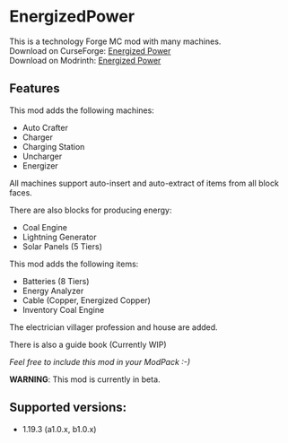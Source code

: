 # EnergizedPower
This is a technology Forge MC mod with many machines.<br>
Download on CurseForge: [Energized Power](https://www.curseforge.com/minecraft/mc-mods/energized-power)<br>
Download on Modrinth: [Energized Power](https://modrinth.com/mod/energized-power)

## Features
This mod adds the following machines:
- Auto Crafter
- Charger
- Charging Station
- Uncharger
- Energizer

All machines support auto-insert and auto-extract of items from all block faces.

There are also blocks for producing energy:
- Coal Engine
- Lightning Generator
- Solar Panels (5 Tiers)

This mod adds the following items:
- Batteries (8 Tiers)
- Energy Analyzer
- Cable (Copper, Energized Copper)
- Inventory Coal Engine

The electrician villager profession and house are added.

There is also a guide book (Currently WIP)

*Feel free to include this mod in your ModPack :-)*

**WARNING**: This mod is currently in beta.

## Supported versions:
- 1.19.3 (a1.0.x, b1.0.x)

